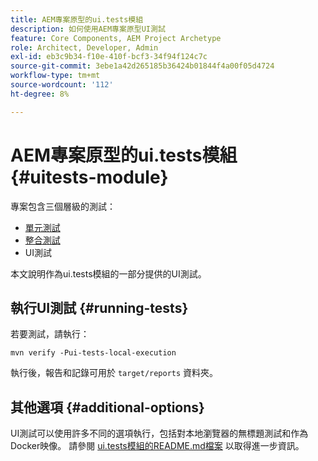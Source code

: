 ```yaml
---
title: AEM專案原型的ui.tests模組
description: 如何使用AEM專案原型UI測試
feature: Core Components, AEM Project Archetype
role: Architect, Developer, Admin
exl-id: eb3c9b34-f10e-410f-bcf3-34f94f124c7c
source-git-commit: 3ebe1a42d265185b36424b01844f4a00f05d4724
workflow-type: tm+mt
source-wordcount: '112'
ht-degree: 8%

---
```


# AEM專案原型的ui.tests模組 {#uitests-module}

專案包含三個層級的測試：

* [單元測試](core.md#unit-tests)
* [整合測試](ittests.md)
* UI測試

本文說明作為ui.tests模組的一部分提供的UI測試。

## 執行UI測試 {#running-tests}

若要測試，請執行：

```shell
mvn verify -Pui-tests-local-execution
```

執行後，報告和記錄可用於 `target/reports` 資料夾。

## 其他選項 {#additional-options}

UI測試可以使用許多不同的選項執行，包括對本地瀏覽器的無標題測試和作為Docker映像。 請參閱 [ui.tests模組的README.md檔案](https://github.com/adobe/aem-project-archetype/tree/master/src/main/archetype/ui.tests) 以取得進一步資訊。
